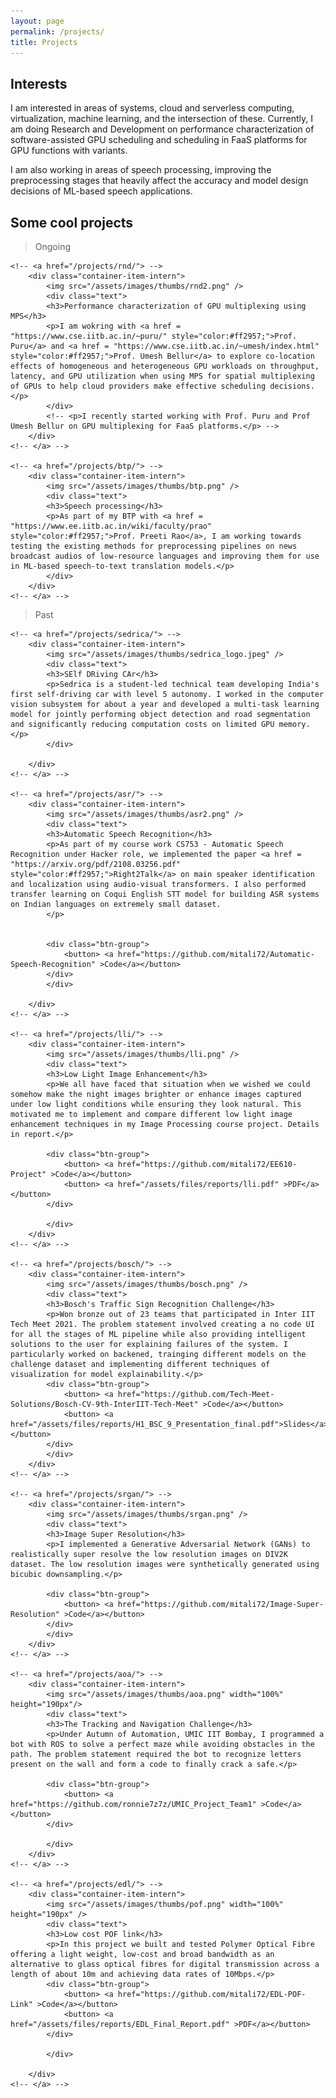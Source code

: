 ```yaml
---
layout: page
permalink: /projects/
title: Projects
---
```


<!-- <div class = pointer>
<p style="max-width:80%">
Some cool projects
</p>
</div> -->

## Interests

I am interested in areas of systems, cloud and serverless computing, virtualization, machine learning, and the intersection of these. Currently, I am doing Research and Development on performance characterization of software-assisted GPU scheduling and scheduling in FaaS platforms for GPU functions with variants.


I am also working in areas of speech processing, improving the preprocessing stages that heavily affect the accuracy and model design decisions of ML-based speech applications.

## Some cool projects

> Ongoing

<div class="container-list-intern">

	<!-- <a href="/projects/rnd/"> -->
		<div class="container-item-intern">
			<img src="/assets/images/thumbs/rnd2.png" />
			<div class="text">
			<h3>Performance characterization of GPU multiplexing using MPS</h3>
			<p>I am wokring with <a href = "https://www.cse.iitb.ac.in/~puru/" style="color:#ff2957;">Prof. Puru</a> and <a href = "https://www.cse.iitb.ac.in/~umesh/index.html" style="color:#ff2957;">Prof. Umesh Bellur</a> to explore co-location effects of homogeneous and heterogeneous GPU workloads on throughput, latency, and GPU utilization when using MPS for spatial multiplexing of GPUs to help cloud providers make effective scheduling decisions.</p>
			</div>
            <!-- <p>I recently started working with Prof. Puru and Prof Umesh Bellur on GPU multiplexing for FaaS platforms.</p> -->
		</div>
	<!-- </a> -->
	
	<!-- <a href="/projects/btp/"> -->
		<div class="container-item-intern">
			<img src="/assets/images/thumbs/btp.png" />
			<div class="text">
			<h3>Speech processing</h3>
			<p>As part of my BTP with <a href = "https://www.ee.iitb.ac.in/wiki/faculty/prao" style="color:#ff2957;">Prof. Preeti Rao</a>, I am working towards testing the existing methods for preprocessing pipelines on news broadcast audios of low-resource languages and improving them for use in ML-based speech-to-text translation models.</p>
			</div>
		</div>
	<!-- </a> -->

</div>

<!-- ## Some more cool projects -->

> Past

<div class="container-list-intern">

	<!-- <a href="/projects/sedrica/"> -->
		<div class="container-item-intern">
			<img src="/assets/images/thumbs/sedrica_logo.jpeg" />
			<div class="text">
			<h3>SElf DRiving CAr</h3>
			<p>Sedrica is a student-led technical team developing India's first self-driving car with level 5 autonomy. I worked in the computer vision subsystem for about a year and developed a multi-task learning model for jointly performing object detection and road segmentation and significantly reducing computation costs on limited GPU memory.</p>
			</div>

		</div>
	<!-- </a> -->

	<!-- <a href="/projects/asr/"> -->
		<div class="container-item-intern">
			<img src="/assets/images/thumbs/asr2.png" />
			<div class="text">
			<h3>Automatic Speech Recognition</h3>
            <p>As part of my course work CS753 - Automatic Speech Recognition under Hacker role, we implemented the paper <a href = "https://arxiv.org/pdf/2108.03256.pdf" style="color:#ff2957;">Right2Talk</a> on main speaker identification and localization using audio-visual transformers. I also performed transfer learning on Coqui English STT model for building ASR systems on Indian languages on extremely small dataset.
			</p>
			

			<div class="btn-group">
                <button> <a href="https://github.com/mitali72/Automatic-Speech-Recognition" >Code</a></button>           
            </div>
			</div>

		</div>
	<!-- </a> -->
	
	<!-- <a href="/projects/lli/"> -->
		<div class="container-item-intern">
			<img src="/assets/images/thumbs/lli.png" />
			<div class="text">
			<h3>Low Light Image Enhancement</h3>
			<p>We all have faced that situation when we wished we could somehow make the night images brighter or enhance images captured under low light conditions while ensuring they look natural. This motivated me to implement and compare different low light image enhancement techniques in my Image Processing course project. Details in report.</p>

			<div class="btn-group">
                <button> <a href="https://github.com/mitali72/EE610-Project" >Code</a></button>
				<button> <a href="/assets/files/reports/lli.pdf" >PDF</a></button>          
            </div>

			</div>
		</div>
	<!-- </a> -->

    <!-- <a href="/projects/bosch/"> -->
		<div class="container-item-intern">
			<img src="/assets/images/thumbs/bosch.png" />
			<div class="text">
			<h3>Bosch's Traffic Sign Recognition Challenge</h3>
			<p>Won bronze out of 23 teams that participated in Inter IIT Tech Meet 2021. The problem statement involved creating a no code UI for all the stages of ML pipeline while also providing intelligent solutions to the user for explaining failures of the system. I particularly worked on backened, trainging different models on the challenge dataset and implementing different techniques of visualization for model explainability.</p>
			<div class="btn-group">
                <button> <a href="https://github.com/Tech-Meet-Solutions/Bosch-CV-9th-InterIIT-Tech-Meet" >Code</a></button>
				<button> <a href="/assets/files/reports/H1_BSC_9_Presentation_final.pdf">Slides</a></button>          
            </div>
			</div>
		</div>
	<!-- </a> -->

    <!-- <a href="/projects/srgan/"> -->
		<div class="container-item-intern">
			<img src="/assets/images/thumbs/srgan.png" />
			<div class="text">
			<h3>Image Super Resolution</h3>
			<p>I implemented a Generative Adversarial Network (GANs) to realistically super resolve the low resolution images on DIV2K dataset. The low resolution images were synthetically generated using bicubic downsampling.</p>

			<div class="btn-group">
                <button> <a href="https://github.com/mitali72/Image-Super-Resolution" >Code</a></button>           
            </div>
			</div>
		</div>
	<!-- </a> -->

    <!-- <a href="/projects/aoa/"> -->
		<div class="container-item-intern">
			<img src="/assets/images/thumbs/aoa.png" width="100%" height="190px"/>
			<div class="text">
			<h3>The Tracking and Navigation Challenge</h3>
			<p>Under Autumn of Automation, UMIC IIT Bombay, I programmed a bot with ROS to solve a perfect maze while avoiding obstacles in the path. The problem statement required the bot to recognize letters present on the wall and form a code to finally crack a safe.</p>

			<div class="btn-group">
                <button> <a href="https://github.com/ronnie7z7z/UMIC_Project_Team1" >Code</a></button>           
            </div>

			</div>
		</div>
	<!-- </a> -->

    <!-- <a href="/projects/edl/"> -->
		<div class="container-item-intern">
			<img src="/assets/images/thumbs/pof.png" width="100%" height="190px" />
			<div class="text">
			<h3>Low cost POF link</h3>
			<p>In this project we built and tested Polymer Optical Fibre offering a light weight, low-cost and broad bandwidth as an alternative to glass optical fibres for digital transmission across a length of about 10m and achieving data rates of 10Mbps.</p>
			<div class="btn-group">
                <button> <a href="https://github.com/mitali72/EDL-POF-Link" >Code</a></button>  
				<button> <a href="/assets/files/reports/EDL_Final_Report.pdf" >PDF</a></button>            
            </div>
			
			</div>
			
		</div>
	<!-- </a> -->

</div>
